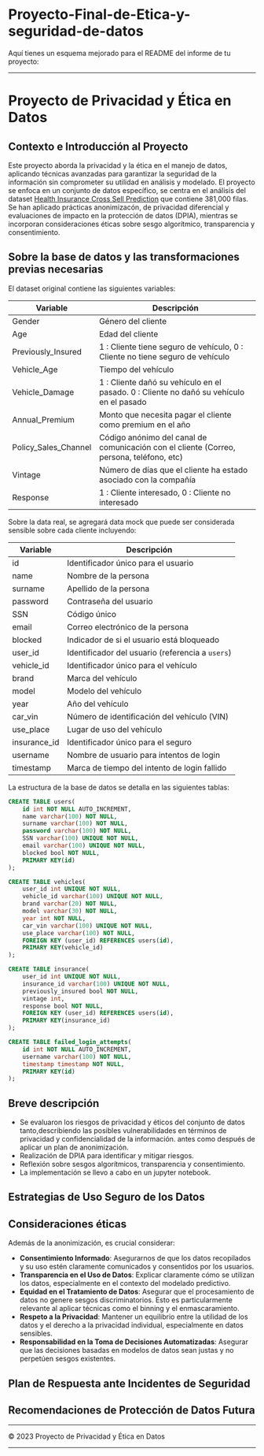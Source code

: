 # Proyecto-Final-de-Etica-y-seguridad-de-datos

Aquí tienes un esquema mejorado para el README del informe de tu proyecto:

---

# Proyecto de Privacidad y Ética en Datos

## Contexto e Introducción al Proyecto

Este proyecto aborda la privacidad y la ética en el manejo de datos, aplicando técnicas avanzadas para garantizar la seguridad de la información sin comprometer su utilidad en análisis y modelado. El proyecto se enfoca en un conjunto de datos específico, se centra en el análisis del dataset [Health Insurance Cross Sell Prediction](https://www.kaggle.com/datasets/anmolkumar/health-insurance-cross-sell-prediction) que contiene 381,000 filas. Se han aplicado prácticas anonimizacón, de privacidad diferencial y evaluaciones de impacto en la protección de datos (DPIA), mientras se incorporan consideraciones éticas sobre sesgo algorítmico, transparencia y consentimiento.

## Sobre la base de datos y las transformaciones previas necesarias

El dataset original contiene las siguientes variables:

| Variable              | Descripción                                                   |
|----------------------|---------------------------------------------------------------|
| Gender               | Género del cliente                                            |
| Age                  | Edad del cliente                                              |
| Previously_Insured   | 1 : Cliente tiene seguro de vehículo, 0 : Cliente no tiene seguro de vehículo |
| Vehicle_Age          | Tiempo del vehículo                                           |
| Vehicle_Damage       | 1 : Cliente dañó su vehículo en el pasado. 0 : Cliente no dañó su vehículo en el pasado |
| Annual_Premium       | Monto que necesita pagar el cliente como premium en el año   |
| Policy_Sales_Channel | Código anónimo del canal de comunicación con el cliente (Correo, persona, teléfono, etc) |
| Vintage              | Número de días que el cliente ha estado asociado con la compañía |
| Response             | 1 : Cliente interesado, 0 : Cliente no interesado              |


Sobre la data real, se agregará data mock que puede ser considerada sensible sobre cada cliente incluyendo:

| Variable      | Descripción                                      |
|---------------|--------------------------------------------------|
| id            | Identificador único para el usuario              |
| name          | Nombre de la persona                             |
| surname       | Apellido de la persona                           |
| password      | Contraseña del usuario                           |
| SSN           | Código único                    |
| email         | Correo electrónico de la persona                 |
| blocked       | Indicador de si el usuario está bloqueado        |
| user_id       | Identificador del usuario (referencia a `users`) |
| vehicle_id    | Identificador único para el vehículo             |
| brand         | Marca del vehículo                               |
| model         | Modelo del vehículo                              |
| year          | Año del vehículo                                 |
| car_vin       | Número de identificación del vehículo (VIN)      |
| use_place     | Lugar de uso del vehículo                        |
| insurance_id  | Identificador único para el seguro               |
| username      | Nombre de usuario para intentos de login        |
| timestamp     | Marca de tiempo del intento de login fallido    |




La estructura de la base de datos se detalla en las siguientes tablas:

```sql
CREATE TABLE users(
    id int NOT NULL AUTO_INCREMENT,
    name varchar(100) NOT NULL,
    surname varchar(100) NOT NULL,
    password varchar(100) NOT NULL,
    SSN varchar(100) UNIQUE NOT NULL,
    email varchar(100) UNIQUE NOT NULL,
    blocked bool NOT NULL,
    PRIMARY KEY(id)
);

CREATE TABLE vehicles(
    user_id int UNIQUE NOT NULL,
    vehicle_id varchar(100) UNIQUE NOT NULL,
    brand varchar(20) NOT NULL,
    model varchar(30) NOT NULL,
    year int NOT NULL,
    car_vin varchar(100) UNIQUE NOT NULL,
    use_place varchar(100) NOT NULL,
    FOREIGN KEY (user_id) REFERENCES users(id),
    PRIMARY KEY(vehicle_id)
);

CREATE TABLE insurance(
    user_id int UNIQUE NOT NULL,
    insurance_id varchar(100) UNIQUE NOT NULL,
    previously_insured bool NOT NULL,
    vintage int,
    response bool NOT NULL, 
    FOREIGN KEY (user_id) REFERENCES users(id),
    PRIMARY KEY(insurance_id)
);

CREATE TABLE failed_login_attempts(
    id int NOT NULL AUTO_INCREMENT,
    username varchar(100) NOT NULL,
    timestamp timestamp NOT NULL,
    PRIMARY KEY(id)
);


```

## Breve descripción

   - Se evaluaron los riesgos de privacidad y éticos del conjunto de datos tanto,describiendo las posibles vulnerabilidades en términos de privacidad y confidencialidad de la información. antes como después de aplicar un plan de anonimización.
   - Realización de DPIA para identificar y mitigar riesgos.
   - Reflexión sobre sesgos algorítmicos, transparencia y consentimiento.
   - La implementación se llevo a cabo en un jupyter notebook.




## Estrategias de Uso Seguro de los Datos


## Consideraciones éticas

Además de la anonimización, es crucial considerar:

- **Consentimiento Informado**: Asegurarnos de que los datos recopilados y su uso estén claramente comunicados y consentidos por los usuarios.
- **Transparencia en el Uso de Datos**: Explicar claramente cómo se utilizan los datos, especialmente en el contexto del modelado predictivo.
- **Equidad en el Tratamiento de Datos**: Asegurar que el procesamiento de datos no genere sesgos discriminatorios. Esto es particularmente relevante al aplicar técnicas como el binning y el enmascaramiento.
- **Respeto a la Privacidad**: Mantener un equilibrio entre la utilidad de los datos y el derecho a la privacidad individual, especialmente en datos sensibles.
- **Responsabilidad en la Toma de Decisiones Automatizadas**: Asegurar que las decisiones basadas en modelos de datos sean justas y no perpetúen sesgos existentes.



## Plan de Respuesta ante Incidentes de Seguridad



## Recomendaciones de Protección de Datos Futura



---

&copy; 2023 Proyecto de Privacidad y Ética en Datos

---

